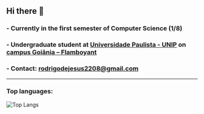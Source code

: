 ## Hi there 👋
###  - Currently in the first semester of Computer Science (1/8)
###  - Undergraduate student at [Universidade Paulista - UNIP](https://www.unip.br/) on [campus Goiânia – Flamboyant](https://www.unip.br/universidade/localidades/go/goiania/unip---goiania)
###  - Contact: rodrigodejesus2208@gmail.com
---
### Top languages:

![Top Langs](https://github-readme-stats.vercel.app/api/top-langs/?username=Rodrigaumm&theme=cobalt)
